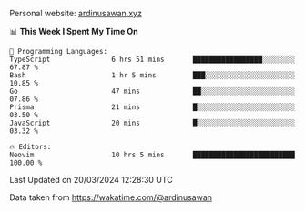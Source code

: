 Personal website: [ardinusawan.xyz](https://ardinusawan.xyz)

<!--START_SECTION:waka-->
📊 **This Week I Spent My Time On** 

```text
💬 Programming Languages: 
TypeScript               6 hrs 51 mins       █████████████████░░░░░░░░   67.87 % 
Bash                     1 hr 5 mins         ███░░░░░░░░░░░░░░░░░░░░░░   10.85 % 
Go                       47 mins             ██░░░░░░░░░░░░░░░░░░░░░░░   07.86 % 
Prisma                   21 mins             █░░░░░░░░░░░░░░░░░░░░░░░░   03.50 % 
JavaScript               20 mins             █░░░░░░░░░░░░░░░░░░░░░░░░   03.32 % 

🔥 Editors: 
Neovim                   10 hrs 5 mins       █████████████████████████   100.00 % 
```


 Last Updated on 20/03/2024 12:28:30 UTC
<!--END_SECTION:waka-->
Data taken from https://wakatime.com/@ardinusawan
